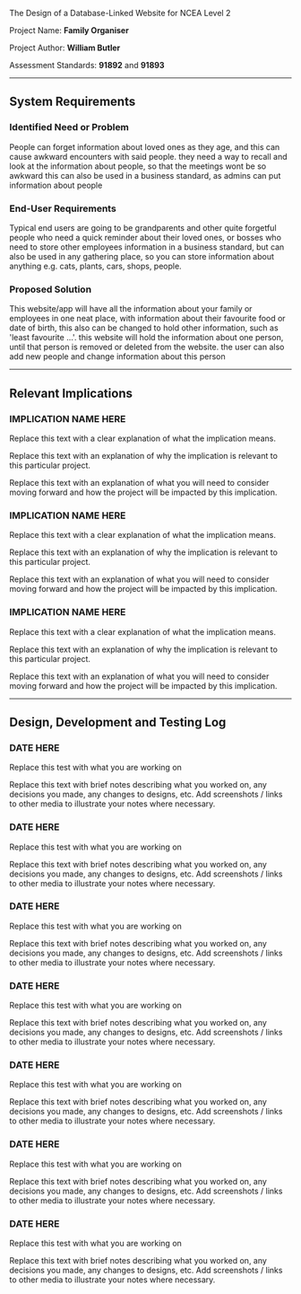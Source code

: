  The Design of a Database-Linked Website for NCEA Level 2

Project Name: **Family Organiser**

Project Author: **William Butler**

Assessment Standards: **91892** and **91893**


-------------------------------------------------

## System Requirements

### Identified Need or Problem

People can forget information about loved ones as they age, and this can cause awkward encounters with said people. they need a way to recall and look at the information about people, so that the meetings wont be so awkward this can also be used in a business standard, as admins can put information about people

### End-User Requirements

Typical end users are going to be grandparents and other quite forgetful people who need a quick reminder about their loved ones, or bosses who need to store other employees information in a business standard, but can also be used in any gathering place, so you can store information about anything e.g. cats, plants, cars, shops, people.

### Proposed Solution

This website/app will have all the information about your family or employees in one neat place, with information about their favourite food or date of birth, this also can be changed to hold other information, such as 'least favourite ...'. this website will hold the information about one person, until that person is removed or deleted from the website. the user can also add new people and change information about this person


-------------------------------------------------

## Relevant Implications

### IMPLICATION NAME HERE

Replace this text with a clear explanation of what the implication means.

Replace this text with an explanation of why the implication is relevant to this particular project.

Replace this text with an explanation of what you will need to consider moving forward and how the project will be impacted by this implication.

### IMPLICATION NAME HERE

Replace this text with a clear explanation of what the implication means.

Replace this text with an explanation of why the implication is relevant to this particular project.

Replace this text with an explanation of what you will need to consider moving forward and how the project will be impacted by this implication.

### IMPLICATION NAME HERE

Replace this text with a clear explanation of what the implication means.

Replace this text with an explanation of why the implication is relevant to this particular project.

Replace this text with an explanation of what you will need to consider moving forward and how the project will be impacted by this implication.


-------------------------------------------------

## Design, Development and Testing Log

### DATE HERE

Replace this test with what you are working on

Replace this text with brief notes describing what you worked on, any decisions you made, any changes to designs, etc. Add screenshots / links to other media to illustrate your notes where necessary.

### DATE HERE

Replace this test with what you are working on

Replace this text with brief notes describing what you worked on, any decisions you made, any changes to designs, etc. Add screenshots / links to other media to illustrate your notes where necessary.

### DATE HERE

Replace this test with what you are working on

Replace this text with brief notes describing what you worked on, any decisions you made, any changes to designs, etc. Add screenshots / links to other media to illustrate your notes where necessary.

### DATE HERE

Replace this test with what you are working on

Replace this text with brief notes describing what you worked on, any decisions you made, any changes to designs, etc. Add screenshots / links to other media to illustrate your notes where necessary.

### DATE HERE

Replace this test with what you are working on

Replace this text with brief notes describing what you worked on, any decisions you made, any changes to designs, etc. Add screenshots / links to other media to illustrate your notes where necessary.

### DATE HERE

Replace this test with what you are working on

Replace this text with brief notes describing what you worked on, any decisions you made, any changes to designs, etc. Add screenshots / links to other media to illustrate your notes where necessary.

### DATE HERE

Replace this test with what you are working on

Replace this text with brief notes describing what you worked on, any decisions you made, any changes to designs, etc. Add screenshots / links to other media to illustrate your notes where necessary.